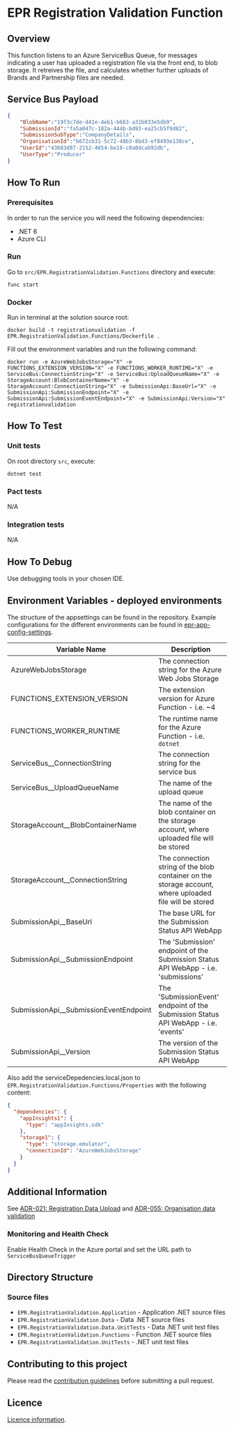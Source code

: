 # EPR Registration Validation Function

## Overview

This function listens to an Azure ServiceBus Queue, for messages indicating a user has uploaded a registration file via the front end, to blob storage. It retreives the file, and calculates whether further uploads of Brands and Partnership files are needed.

## Service Bus Payload

```json
{
    "BlobName":"19f3c7de-d41e-4eb1-b663-a31b033e5db9",
    "SubmissionId":"fa5a047c-182a-444b-bd93-ea25cb5f9d82",
    "SubmissionSubType":"CompanyDetails",
    "OrganisationId":"b672cb31-5c72-48b3-8bd3-ef8493e138ce",
    "UserId":"43683d87-2152-4654-be18-c0a0dcab92db",
    "UserType":"Producer"
}
```

## How To Run 
 
### Prerequisites 
In order to run the service you will need the following dependencies:
 
- .NET 6
- Azure CLI
 
### Run 
Go to `src/EPR.RegistrationValidation.Functions` directory and execute:

```
func start
```

### Docker

Run in terminal at the solution source root:

```
docker build -t registrationvalidation -f EPR.RegistrationValidation.Functions/Dockerfile .
```

Fill out the environment variables and run the following command:

```
docker run -e AzureWebJobsStorage="X" -e FUNCTIONS_EXTENSION_VERSION="X" -e FUNCTIONS_WORKER_RUNTIME="X" -e ServiceBus:ConnectionString="X" -e ServiceBus:UploadQueueName="X" -e StorageAccount:BlobContainerName="X" -e StorageAccount:ConnectionString="X" -e SubmissionApi:BaseUrl="X" -e SubmissionApi:SubmissionEndpoint="X" -e SubmissionApi:SubmissionEventEndpoint="X" -e SubmissionApi:Version="X" registrationvalidation
```

## How To Test 
 
### Unit tests 

On root directory `src`, execute:

```
dotnet test
```
 
### Pact tests 
 
N/A
 
### Integration tests

N/A
 
## How To Debug 

Use debugging tools in your chosen IDE. 
 
## Environment Variables - deployed environments 

The structure of the appsettings can be found in the repository. Example configurations for the different environments can be found in [epr-app-config-settings](https://dev.azure.com/defragovuk/RWD-CPR-EPR4P-ADO/_git/epr-app-config-settings).

| Variable Name                          | Description                                                                                            |
| -------------------------------------- | ------------------------------------------------------------------------------------------------------ |
| AzureWebJobsStorage                    | The connection string for the Azure Web Jobs Storage                                                   |
| FUNCTIONS_EXTENSION_VERSION            | The extension version for Azure Function - i.e. ~4                                                     |
| FUNCTIONS_WORKER_RUNTIME               | The runtime name for the Azure Function - i.e. `dotnet`                                                |
| ServiceBus__ConnectionString           | The connection string for the service bus                                                              |
| ServiceBus__UploadQueueName            | The name of the upload queue                                                                           |
| StorageAccount__BlobContainerName      | The name of the blob container on the storage account, where uploaded file will be stored              |
| StorageAccount__ConnectionString       | The connection string of the blob container on the storage account, where uploaded file will be stored |
| SubmissionApi__BaseUrl                 | The base URL for the Submission Status API WebApp                                                      |
| SubmissionApi__SubmissionEndpoint      | The 'Submission' endpoint of the Submission Status API WebApp - i.e. 'submissions'                     |
| SubmissionApi__SubmissionEventEndpoint | The 'SubmissionEvent' endpoint of the Submission Status API WebApp - i.e. 'events'                     |
| SubmissionApi__Version                 | The version of the Submission Status API WebApp                                                        |

Also add the serviceDepedencies.local.json to ```EPR.RegistrationValidation.Functions/Properties``` with the following content: 

```json
{
  "dependencies": {
    "appInsights1": {
      "type": "appInsights.sdk"
    },
    "storage1": {
      "type": "storage.emulator",
      "connectionId": "AzureWebJobsStorage"
    }
  }
}
```

## Additional Information 

See [ADR-021: Registration Data Upload](https://eaflood.atlassian.net/wiki/spaces/MWR/pages/4291657945/ADR-021+Registration+Data+Upload) and [ADR-055: Organisation data validation](https://eaflood.atlassian.net/wiki/spaces/MWR/pages/4503240724/ADR-055+Organisation+data+validation)
 
### Monitoring and Health Check 

Enable Health Check in the Azure portal and set the URL path to ```ServiceBusQueueTrigger```

## Directory Structure 

### Source files 

- `EPR.RegistrationValidation.Application` - Application .NET source files
- `EPR.RegistrationValidation.Data` - Data .NET source files
- `EPR.RegistrationValidation.Data.UnitTests` - Data .NET unit test files
- `EPR.RegistrationValidation.Functions` - Function .NET source files
- `EPR.RegistrationValidation.UnitTests` - .NET unit test files

## Contributing to this project

Please read the [contribution guidelines](CONTRIBUTING.md) before submitting a pull request.

## Licence

[Licence information](LICENCE.md).
